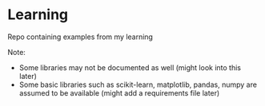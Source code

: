 # Learning
Repo containing examples from my learning

Note:
* Some libraries may not be documented as well (might look into this later)
* Some basic libraries such as scikit-learn, matplotlib, pandas, numpy are assumed to be available (might add a requirements file later) 

